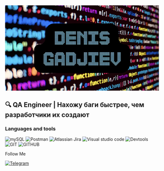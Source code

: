 ![Header](https://github.com/DenisGadjiev/DenisGadjiev/blob/main/assets/9B395089-EF34-4956-B94E-D4C0736C2480.jpeg)

## 🔍 QA Engineer | Нахожу баги быстрее, чем разработчики их создают

### Languages and tools
![mySQL](https://img.shields.io/badge/-mySQL-4479A1?style=for-the-badge&logo=mySQL&logoColor=ffffff)
![Postman](https://img.shields.io/badge/-Postman-FF6C37?style=for-the-badge&logo=Postman&logoColor=ffffff)
![Atlassian Jira](https://img.shields.io/badge/-Atlassian_JIRA-0052CC?style=for-the-badge&logo=Jira&logoColor=ffffff)
![Visual studio code](https://img.shields.io/badge/-Visual_studio_code-ffffff?style=for-the-badge&logoColor=29B6F6)
![Devtools](https://img.shields.io/badge/-DevTools-4285F4?style=for-the-badge&logo=googlechrome&logoColor=ffffff)
![GIT](https://img.shields.io/badge/-git-FF6C37?style=for-the-badge&logo=git&logoColor=ffffff)
![GITHUB](https://img.shields.io/badge/-github-181717?style=for-the-badge&logo=github&logoColor=ffffff)

Follow Me

[![Telegram](https://img.shields.io/badge/-Telegram-090909?style=for-the-badge&logo=telegram&logoColor=27A0D9)](https://t.me/qa_masterr)